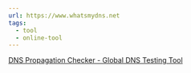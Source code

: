 ```yaml
---
url: https://www.whatsmydns.net
tags:
  - tool
  - online-tool
---
```

[DNS Propagation Checker - Global DNS Testing Tool](https://www.whatsmydns.net/#NS/persona.hr)

